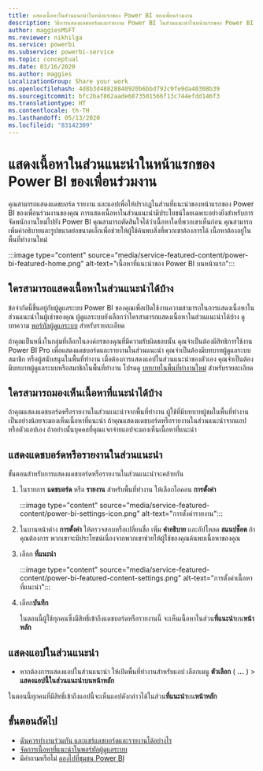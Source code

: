 ```yaml
---
title: แสดงเนื้อหาในส่วนแนะนำในหน้าแรกของ Power BI ของเพื่อนร่วมงาน
description: วิธีการแสดงแดชบอร์ดและรายงาน Power BI ในส่วนแนะนำในหน้าแรกของ Power BI สำหรับเพื่อนร่วมงานในองค์กรของคุณ
author: maggiesMSFT
ms.reviewer: nikhilga
ms.service: powerbi
ms.subservice: powerbi-service
ms.topic: conceptual
ms.date: 03/16/2020
ms.author: maggies
LocalizationGroup: Share your work
ms.openlocfilehash: 4d8b3d48828840920b6bbd792c9fe9da40308b39
ms.sourcegitcommit: bfc2baf862aade6873501566f13c744efdd146f3
ms.translationtype: HT
ms.contentlocale: th-TH
ms.lasthandoff: 05/13/2020
ms.locfileid: "83142309"
---
```

# <a name="feature-content-on-colleagues-power-bi-home-page"></a>แสดงเนื้อหาในส่วนแนะนำในหน้าแรกของ Power BI ของเพื่อนร่วมงาน

คุณสามารถแสดงแดชบอร์ด รายงาน และแอปเพื่อให้ปรากฏในส่วนที่แนะนำของหน้าแรกของ Power BI ของเพื่อนร่วมงานของคุณ การแสดงเนื้อหาในส่วนแนะนำมีประโยชน์โดยเฉพาะอย่างยิ่งสำหรับการจัดพนักงานใหม่ไปยัง Power BI คุณสามารถตัดสินใจได้ว่าเนื้อหาใดที่พวกเขาเห็นก่อน คุณสามารถเพิ่มคำอธิบายและรูปขนาดย่อขนาดเล็กเพื่อช่วยให้ผู้ใช้ค้นพบสิ่งที่พวกเขาต้องการได้ เนื้อหาต้องอยู่ในพื้นที่ทำงานใหม่

:::image type="content" source="media/service-featured-content/power-bi-featured-home.png" alt-text="เนื้อหาที่แนะนำของ Power BI บนหน้าแรก":::

## <a name="who-can-feature-content"></a>ใครสามารถแสดงเนื้อหาในส่วนแนะนำได้บ้าง

ข้อจำกัดนี้ขึ้นอยู่กับผู้ดูแลระบบ Power BI ของคุณเพื่อเปิดใช้งานความสามารถในการแสดงเนื้อหาในส่วนแนะนำในผู้เช่าของคุณ ผู้ดูแลระบบยังเลือกว่าใครสามารถแสดงเนื้อหาในส่วนแนะนำได้บ้าง ดูบทความ [พอร์ทัลผู้ดูแลระบบ](../admin/service-admin-portal.md#featured-content) สำหรับรายละเอียด

ถ้าคุณเป็นหนึ่งในกลุ่มที่เลือกในองค์กรของคุณที่มีความรับผิดชอบนั้น คุณจำเป็นต้องมีสิทธิการใช้งาน Power BI Pro เพื่อแสดงแดชบอร์ดและรายงานในส่วนแนะนำ คุณจำเป็นต้องมีบทบาทผู้ดูแลระบบ สมาชิก หรือผู้สนับสนุนในพื้นที่ทำงาน เมื่อต้องการแสดงแอปในส่วนแนะนำของตัวเอง คุณจำเป็นต้องมีบทบาทผู้ดูแลระบบหรือสมาชิกในพื้นที่ทำงาน โปรดดู [บทบาทในพื้นที่ทำงานใหม่](service-new-workspaces.md#roles-in-the-new-workspaces) สำหรับรายละเอียด

## <a name="who-sees-featured-content"></a>ใครสามารถมองเห็นเนื้อหาที่แนะนำได้บ้าง

ถ้าคุณแสดงแดชบอร์ดหรือรายงานในส่วนแนะนำจากพื้นที่ทำงาน ผู้ใช้ที่มีบทบาทผู้ชมในพื้นที่ทำงานเป็นอย่างน้อยจะมองเห็นเนื้อหาที่แนะนำ ถ้าคุณแสดงแดชบอร์ดหรือรายงานในส่วนแนะนำจากแอป หรือตัวแอปเอง ถ้าอย่างนั้นบุคคลที่คุณแจกจ่ายแอปจะมองเห็นเนื้อหาที่แนะนำ

## <a name="feature-a-dashboard-or-report"></a>แสดงแดชบอร์ดหรือรายงานในส่วนแนะนำ

ขั้นตอนสำหรับการแสดงแดชบอร์ดหรือรายงานในส่วนแนะนำจะคล้ายกัน

1. ในรายการ **แดชบอร์ด** หรือ **รายงาน** สำหรับพื้นที่ทำงาน ให้เลือกไอคอน **การตั้งค่า**

    :::image type="content" source="media/service-featured-content/power-bi-settings-icon.png" alt-text="การตั้งค่ารายงาน":::

2. ในบานหน้าต่าง **การตั้งค่า** ให้ตรวจสอบหรือเปลี่ยนชื่อ เพิ่ม **คำอธิบาย** และอัปโหลด **สแนปช็อต** ถ้าคุณต้องการ พวกเขาจะมีประโยชน์เนื่องจากพวกเขาช่วยให้ผู้ใช้ของคุณค้นพบเนื้อหาของคุณ

3. เลือก **ที่แนะนำ**

    :::image type="content" source="media/service-featured-content/power-bi-featured-content-settings.png" alt-text="การตั้งค่าเนื้อหาที่แนะนำ":::

4. เลือก**บันทึก**

    ในตอนนี้ผู้ใช้ทุกคนซึ่งมีสิทธิ์เข้าถึงแดชบอร์ดหรือรายงานนี้ จะเห็นเนื้อหาในส่วน**ที่แนะนำ**บน**หน้าหลัก**

## <a name="feature-an-app"></a>แสดงแอปในส่วนแนะนำ

- หากต้องการแสดงแอปในส่วนแนะนำ ให้เปิดพื้นที่ทำงานสำหรับแอป เลือกเมนู **ตัวเลือก** ( **...** ) > **แสดงแอปนี้ในส่วนแนะนำบนหน้าหลัก**

ในตอนนี้ทุกคนที่มีสิทธิ์เข้าถึงแอปนี้จะเห็นแอปดังกล่าวได้ในส่วน**ที่แนะนำ**บน**หน้าหลัก**

## <a name="next-steps"></a>ขั้นตอนถัดไป

* [ฉันควรทำงานร่วมกัน และแชร์แดชบอร์ดและรายงานได้อย่างไร](../collaborate-share/service-how-to-collaborate-distribute-dashboards-reports.md)
* [จัดการเนื้อหาที่แนะนำในพอร์ทัลผู้ดูแลระบบ](../admin/service-admin-portal.md#manage-featured-content)
* มีคำถามหรือไม่ [ลองไปที่ชุมชน Power BI](https://community.powerbi.com/)
